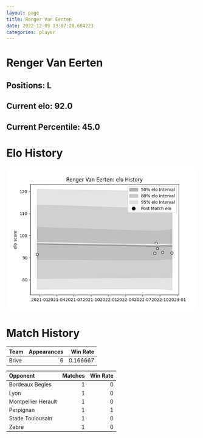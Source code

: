 ```yaml
---  
layout: page  
title: Renger Van Eerten  
date: 2022-12-09 13:07:28.604223  
categories: player  
---
```

# Renger Van Eerten

## Positions: L

## Current elo: 92.0

## Current Percentile: 45.0

# Elo History


![elo history](history_RengerVanEerten.png)
# Match History


| Team   |   Appearances |   Win Rate |
|:-------|--------------:|-----------:|
| Brive  |             6 |   0.166667 |

| Opponent            |   Matches |   Win Rate |
|:--------------------|----------:|-----------:|
| Bordeaux Begles     |         1 |          0 |
| Lyon                |         1 |          0 |
| Montpellier Herault |         1 |          0 |
| Perpignan           |         1 |          1 |
| Stade Toulousain    |         1 |          0 |
| Zebre               |         1 |          0 |